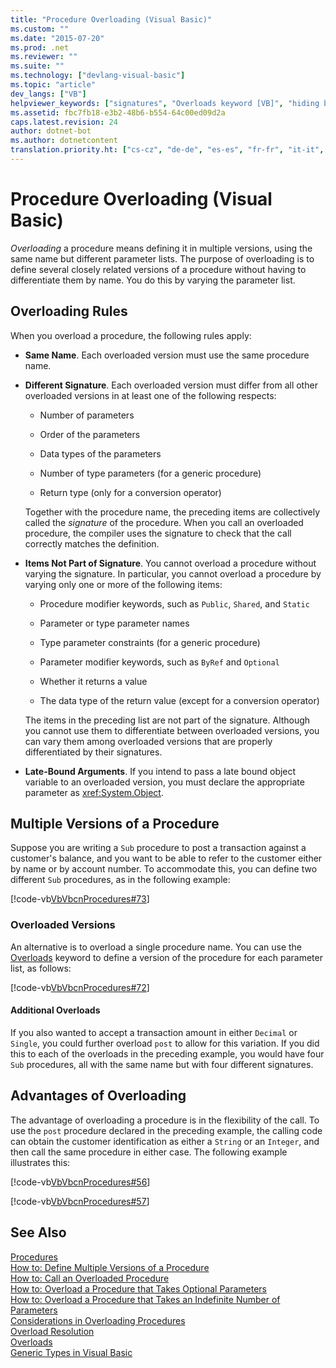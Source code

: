 ```yaml
---
title: "Procedure Overloading (Visual Basic)"
ms.custom: ""
ms.date: "2015-07-20"
ms.prod: .net
ms.reviewer: ""
ms.suite: ""
ms.technology: ["devlang-visual-basic"]
ms.topic: "article"
dev_langs: ["VB"]
helpviewer_keywords: ["signatures", "Overloads keyword [VB]", "hiding by signature", "Visual Basic code, procedures", "procedures [VB], signatures for", "procedures [VB], overloading", "procedures [VB], multiple versions", "parameters [VB], lists", "signatures, procedure", "parameter lists [VB]", "Visual Basic code, parameter lists", "Shadows keyword [VB]", "procedure overloading", "procedures [VB], parameter lists"]
ms.assetid: fbc7fb18-e3b2-48b6-b554-64c00ed09d2a
caps.latest.revision: 24
author: dotnet-bot
ms.author: dotnetcontent
translation.priority.ht: ["cs-cz", "de-de", "es-es", "fr-fr", "it-it", "ja-jp", "ko-kr", "pl-pl", "pt-br", "ru-ru", "tr-tr", "zh-cn", "zh-tw"]
---
```

# Procedure Overloading (Visual Basic)
*Overloading* a procedure means defining it in multiple versions, using the same name but different parameter lists. The purpose of overloading is to define several closely related versions of a procedure without having to differentiate them by name. You do this by varying the parameter list.  
  
## Overloading Rules  
 When you overload a procedure, the following rules apply:  
  
-   **Same Name**. Each overloaded version must use the same procedure name.  
  
-   **Different Signature**. Each overloaded version must differ from all other overloaded versions in at least one of the following respects:  
  
    -   Number of parameters  
  
    -   Order of the parameters  
  
    -   Data types of the parameters  
  
    -   Number of type parameters (for a generic procedure)  
  
    -   Return type (only for a conversion operator)  
  
     Together with the procedure name, the preceding items are collectively called the *signature* of the procedure. When you call an overloaded procedure, the compiler uses the signature to check that the call correctly matches the definition.  
  
-   **Items Not Part of Signature**. You cannot overload a procedure without varying the signature. In particular, you cannot overload a procedure by varying only one or more of the following items:  
  
    -   Procedure modifier keywords, such as `Public`, `Shared`, and `Static`  
  
    -   Parameter or type parameter names  
  
    -   Type parameter constraints (for a generic procedure)  
  
    -   Parameter modifier keywords, such as `ByRef` and `Optional`  
  
    -   Whether it returns a value  
  
    -   The data type of the return value (except for a conversion operator)  
  
     The items in the preceding list are not part of the signature. Although you cannot use them to differentiate between overloaded versions, you can vary them among overloaded versions that are properly differentiated by their signatures.  
  
-   **Late-Bound Arguments**. If you intend to pass a late bound object variable to an overloaded version, you must declare the appropriate parameter as <xref:System.Object>.  
  
## Multiple Versions of a Procedure  
 Suppose you are writing a `Sub` procedure to post a transaction against a customer's balance, and you want to be able to refer to the customer either by name or by account number. To accommodate this, you can define two different `Sub` procedures, as in the following example:  
  
 [!code-vb[VbVbcnProcedures#73](./codesnippet/VisualBasic/procedure-overloading_1.vb)]  
  
### Overloaded Versions  
 An alternative is to overload a single procedure name. You can use the [Overloads](../../../../visual-basic/language-reference/modifiers/overloads.md) keyword to define a version of the procedure for each parameter list, as follows:  
  
 [!code-vb[VbVbcnProcedures#72](./codesnippet/VisualBasic/procedure-overloading_2.vb)]  
  
#### Additional Overloads  
 If you also wanted to accept a transaction amount in either `Decimal` or `Single`, you could further overload `post` to allow for this variation. If you did this to each of the overloads in the preceding example, you would have four `Sub` procedures, all with the same name but with four different signatures.  
  
## Advantages of Overloading  
 The advantage of overloading a procedure is in the flexibility of the call. To use the `post` procedure declared in the preceding example, the calling code can obtain the customer identification as either a `String` or an `Integer`, and then call the same procedure in either case. The following example illustrates this:  
  
 [!code-vb[VbVbcnProcedures#56](./codesnippet/VisualBasic/procedure-overloading_3.vb)]  
  
 [!code-vb[VbVbcnProcedures#57](./codesnippet/VisualBasic/procedure-overloading_4.vb)]  
  
## See Also  
 [Procedures](./index.md)   
 [How to: Define Multiple Versions of a Procedure](./how-to-define-multiple-versions-of-a-procedure.md)   
 [How to: Call an Overloaded Procedure](./how-to-call-an-overloaded-procedure.md)   
 [How to: Overload a Procedure that Takes Optional Parameters](./how-to-overload-a-procedure-that-takes-optional-parameters.md)   
 [How to: Overload a Procedure that Takes an Indefinite Number of Parameters](./how-to-overload-a-procedure-that-takes-an-indefinite-number-of-parameters.md)   
 [Considerations in Overloading Procedures](./considerations-in-overloading-procedures.md)   
 [Overload Resolution](./overload-resolution.md)   
 [Overloads](../../../../visual-basic/language-reference/modifiers/overloads.md)   
 [Generic Types in Visual Basic](../../../../visual-basic/programming-guide/language-features/data-types/generic-types.md)
